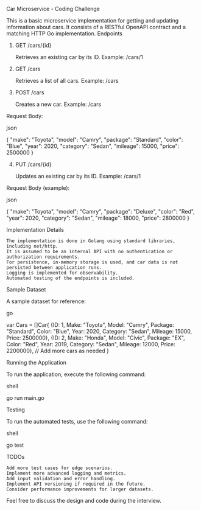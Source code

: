 Car Microservice - Coding Challenge

This is a basic microservice implementation for getting and updating information about cars. It consists of a RESTful OpenAPI contract and a matching HTTP Go implementation.
Endpoints
1. GET /cars/{id}

    Retrieves an existing car by its ID.
    Example: /cars/1

2. GET /cars

    Retrieves a list of all cars.
    Example: /cars

3. POST /cars

    Creates a new car.
    Example: /cars

Request Body:

json

{
    "make": "Toyota",
    "model": "Camry",
    "package": "Standard",
    "color": "Blue",
    "year": 2020,
    "category": "Sedan",
    "mileage": 15000,
    "price": 2500000
}

4. PUT /cars/{id}

    Updates an existing car by its ID.
    Example: /cars/1

Request Body (example):

json

{
    "make": "Toyota",
    "model": "Camry",
    "package": "Deluxe",
    "color": "Red",
    "year": 2020,
    "category": "Sedan",
    "mileage": 18000,
    "price": 2800000
}

Implementation Details

    The implementation is done in Golang using standard libraries, including net/http.
    It is assumed to be an internal API with no authentication or authorization requirements.
    For persistence, in-memory storage is used, and car data is not persisted between application runs.
    Logging is implemented for observability.
    Automated testing of the endpoints is included.

Sample Dataset

A sample dataset for reference:

go

var Cars = []Car{
    {ID: 1, Make: "Toyota", Model: "Camry", Package: "Standard", Color: "Blue", Year: 2020, Category: "Sedan", Mileage: 15000, Price: 2500000},
    {ID: 2, Make: "Honda", Model: "Civic", Package: "EX", Color: "Red", Year: 2019, Category: "Sedan", Mileage: 12000, Price: 2200000},
    // Add more cars as needed
}

Running the Application

To run the application, execute the following command:

shell

go run main.go

Testing

To run the automated tests, use the following command:

shell

go test

TODOs

    Add more test cases for edge scenarios.
    Implement more advanced logging and metrics.
    Add input validation and error handling.
    Implement API versioning if required in the future.
    Consider performance improvements for larger datasets.

Feel free to discuss the design and code during the interview.
